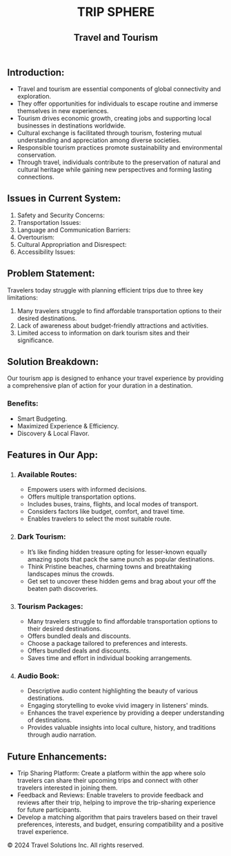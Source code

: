 <!DOCTYPE html>
<html lang="en">
<head>
    <meta charset="UTF-8">
    <meta name="viewport" content="width=device-width, initial-scale=1.0">
    <title>Travel and Tourism Solution</title>
</head>
<body>
    <header>
        <h1>TRIP SPHERE</h1>
        <h2>Travel and Tourism </h2>
    </header>
    <section>
        <h2>Introduction:</h2>
        <ul>
            <li>Travel and tourism are essential components of global connectivity and exploration.</li>
            <li>They offer opportunities for individuals to escape routine and immerse themselves in new experiences.</li>
            <li>Tourism drives economic growth, creating jobs and supporting local businesses in destinations worldwide.</li>
            <li>Cultural exchange is facilitated through tourism, fostering mutual understanding and appreciation among diverse societies.</li>
            <li>Responsible tourism practices promote sustainability and environmental conservation.</li>
            <li>Through travel, individuals contribute to the preservation of natural and cultural heritage while gaining new perspectives and forming lasting connections.</li>
        </ul>
    </section>
    <section>
        <h2>Issues in Current System:</h2>
        <ol>
            <li>Safety and Security Concerns:</li>
            <li>Transportation Issues:</li>
            <li>Language and Communication Barriers:</li>
            <li>Overtourism:</li>
            <li>Cultural Appropriation and Disrespect:</li>
            <li>Accessibility Issues:</li>
        </ol>
    </section>
    <section>
        <h2>Problem Statement:</h2>
        <p>Travelers today struggle with planning efficient trips due to three key limitations:</p>
        <ol>
            <li>Many travelers struggle to find affordable transportation options to their desired destinations.</li>
            <li>Lack of awareness about budget-friendly attractions and activities.</li>
            <li>Limited access to information on dark tourism sites and their significance.</li>
        </ol>
    </section>
    <section>
        <h2>Solution Breakdown:</h2>
        <p>Our tourism app is designed to enhance your travel experience by providing a comprehensive plan of action for your duration in a destination.</p>
        <h3>Benefits:</h3>
        <ul>
            <li>Smart Budgeting.</li>
            <li>Maximized Experience & Efficiency.</li>
            <li>Discovery & Local Flavor.</li>
        </ul>
    </section>
    <section>
        <h2>Features in Our App:</h2>
        <ol>
            <li>
                <h3>Available Routes:</h3>
                <ul>
                    <li>Empowers users with informed decisions.</li>
                    <li>Offers multiple transportation options.</li>
                    <li>Includes buses, trains, flights, and local modes of transport.</li>
                    <li>Considers factors like budget, comfort, and travel time.</li>
                    <li>Enables travelers to select the most suitable route.</li>
                </ul>
            </li>
            <li>
                <h3>Dark Tourism:</h3>
                <ul>
                    <li>It’s like finding hidden treasure opting for lesser-known equally amazing spots that pack the same punch as popular destinations.</li>
                    <li>Think Pristine beaches, charming towns and breathtaking landscapes minus the crowds.</li>
                    <li>Get set to uncover these hidden gems and brag about your off the beaten path discoveries.</li>
                </ul>
            </li>
            <li>
                <h3>Tourism Packages:</h3>
                <ul>
                    <li>Many travelers struggle to find affordable transportation options to their desired destinations.</li>
                    <li>Offers bundled deals and discounts.</li>
                    <li>Choose a package tailored to preferences and interests.</li>
                    <li>Offers bundled deals and discounts.</li>
                    <li>Saves time and effort in individual booking arrangements.</li>
                </ul>
            </li>
            <li>
                <h3>Audio Book:</h3>
                <ul>
                    <li>Descriptive audio content highlighting the beauty of various destinations.</li>
                    <li>Engaging storytelling to evoke vivid imagery in listeners' minds.</li>
                    <li>Enhances the travel experience by providing a deeper understanding of destinations.</li>
                    <li>Provides valuable insights into local culture, history, and traditions through audio narration.</li>
                </ul>
            </li>
        </ol>
    </section>
    <section>
        <h2>Future Enhancements:</h2>
        <ul>
            <li>Trip Sharing Platform: Create a platform within the app where solo travelers can share their upcoming trips and connect with other travelers interested in joining them.</li>
            <li>Feedback and Reviews: Enable travelers to provide feedback and reviews after their trip, helping to improve the trip-sharing experience for future participants.</li>
            <li>Develop a matching algorithm that pairs travelers based on their travel preferences, interests, and budget, ensuring compatibility and a positive travel experience.</li>
        </ul>
    </section>
    <footer>
        <p>&copy; 2024 Travel Solutions Inc. All rights reserved.</p>
    </footer>
</body>
</html>
